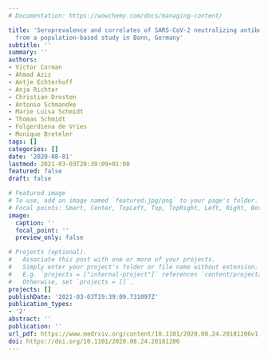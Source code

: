```yaml
---
# Documentation: https://wowchemy.com/docs/managing-content/

title: 'Seroprevalence and correlates of SARS-CoV-2 neutralizing antibodies: Results
  from a population-based study in Bonn, Germany'
subtitle: ''
summary: ''
authors:
- Victor Corman
- Ahmad Aziz
- Antje Echterhoff
- Anja Richter
- Christian Drosten
- Antonio Schmandke
- Marie Luisa Schmidt
- Thomas Schmidt
- Folgerdiena de Vries
- Monique Breteler
tags: []
categories: []
date: '2020-08-01'
lastmod: 2021-03-03T20:39:09+01:00
featured: false
draft: false

# Featured image
# To use, add an image named `featured.jpg/png` to your page's folder.
# Focal points: Smart, Center, TopLeft, Top, TopRight, Left, Right, BottomLeft, Bottom, BottomRight.
image:
  caption: ''
  focal_point: ''
  preview_only: false

# Projects (optional).
#   Associate this post with one or more of your projects.
#   Simply enter your project's folder or file name without extension.
#   E.g. `projects = ["internal-project"]` references `content/project/deep-learning/index.md`.
#   Otherwise, set `projects = []`.
projects: []
publishDate: '2021-03-03T19:39:09.731097Z'
publication_types:
- '2'
abstract: ''
publication: ''
url_pdf: https://www.medrxiv.org/content/10.1101/2020.08.24.20181206v1
doi: https://doi.org/10.1101/2020.08.24.20181206
---
```

